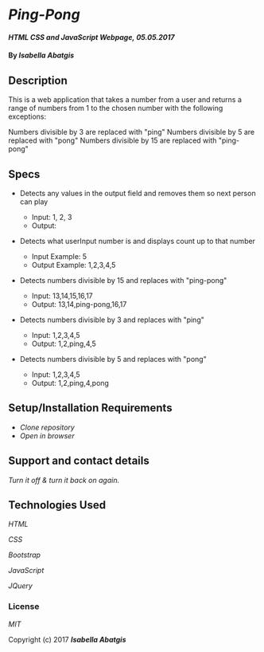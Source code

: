 # _Ping-Pong_

#### _HTML CSS and JavaScript Webpage,_ _05.05.2017_

#### By _**Isabella Abatgis**_

## Description

This is a web application that takes a number from a user and returns a range of numbers from 1 to the chosen number with the following exceptions:

Numbers divisible by 3 are replaced with "ping"
Numbers divisible by 5 are replaced with "pong"
Numbers divisible by 15 are replaced with "ping-pong"

## Specs

- Detects any values in the output field and removes them so next person can play
  - Input: 1, 2, 3
  - Output:

- Detects what userInput number is and displays count up to that number
  - Input Example: 5
  - Output Example: 1,2,3,4,5

- Detects numbers divisible by 15 and replaces with "ping-pong"
  - Input: 13,14,15,16,17
  - Output: 13,14,ping-pong,16,17

- Detects numbers divisible by 3 and replaces with "ping"
  - Input: 1,2,3,4,5
  - Output: 1,2,ping,4,5

- Detects numbers divisible by 5 and replaces with "pong"
  - Input: 1,2,3,4,5
  - Output: 1,2,ping,4,pong




## Setup/Installation Requirements

* _Clone repository_
* _Open in browser_

## Support and contact details

_Turn it off & turn it back on again._

## Technologies Used

_HTML_

_CSS_

_Bootstrap_

_JavaScript_

_JQuery_

### License

*MIT*

Copyright (c) 2017 **_Isabella Abatgis_**
